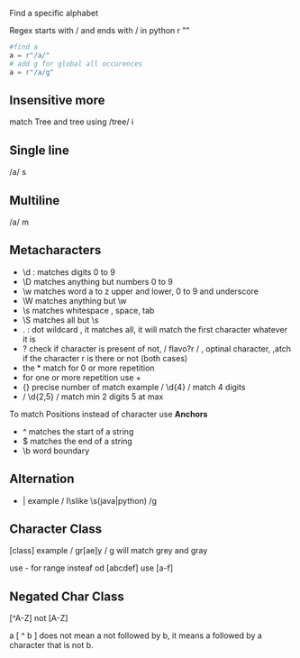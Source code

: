 Find a specific alphabet

Regex starts with / and ends with / in python r ""

```python
#find a
a = r"/a/"
# add g for global all occurences
a = r"/a/g"

```

## Insensitive more

match Tree and tree using /tree/ i

## Single line

/a/ s

## Multiline

/a/ m

## Metacharacters

- \d : matches digits 0 to 9
- \D matches anything but numbers 0 to 9
- \w matches word a to z upper and lower, 0 to 9 and underscore
- \W matches anything but \w
- \s matches whitespace , space, tab
- \S matches all but \s
- . : dot wildcard , it matches all, it will match the first character whatever it is 
- ? check if character is present of not, / flavo?r / , optinal character, ,atch if the character r is there or not (both cases)
- the * match for 0 or more repetition 
-  for one or more repetition use + 
- {} precise number of match example / \d{4} / match 4 digits
- / \d{2,5} / match min 2 digits 5 at max

To match Positions instead of character use **Anchors**

- ^ matches the start of a string
- $ matches the end of a string 
- \b word boundary 

## Alternation

- |  example / I\slike \s(java|python) /g

## Character Class

[class] example / gr[ae]y / g will match grey and gray

use - for range insteaf od [abcdef] use [a-f]

## Negated Char Class

[^A-Z] not [A-Z]

a [ ^ b ] does not mean a not followed by b, it means a followed by a character that is not b.













##